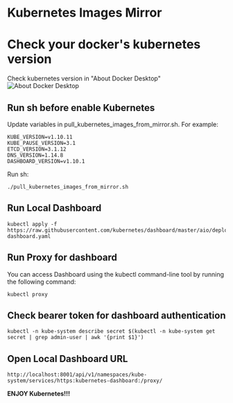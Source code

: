 # Kubernetes Images Mirror

# Check your docker's kubernetes version
Check kubernetes version in "About Docker Desktop"
![About Docker Desktop](https://user-images.githubusercontent.com/1544010/56942975-f34cdd00-6b4f-11e9-8042-142b8b116419.png)

## Run sh before enable Kubernetes 

Update variables in pull_kubernetes_images_from_mirror.sh.
For example:

```
KUBE_VERSION=v1.10.11
KUBE_PAUSE_VERSION=3.1
ETCD_VERSION=3.1.12
DNS_VERSION=1.14.8
DASHBOARD_VERSION=v1.10.1
```

Run sh:
```
./pull_kubernetes_images_from_mirror.sh
```

## Run Local Dashboard 
```
kubectl apply -f https://raw.githubusercontent.com/kubernetes/dashboard/master/aio/deploy/recommended/kubernetes-dashboard.yaml
```

## Run Proxy for dashboard
You can access Dashboard using the kubectl command-line tool by running the following command:

```
kubectl proxy
```

## Check bearer token for dashboard authentication
```
kubectl -n kube-system describe secret $(kubectl -n kube-system get secret | grep admin-user | awk '{print $1}')
```

## Open Local Dashboard URL
```
http://localhost:8001/api/v1/namespaces/kube-system/services/https:kubernetes-dashboard:/proxy/
```

**ENJOY Kubernetes!!!**
